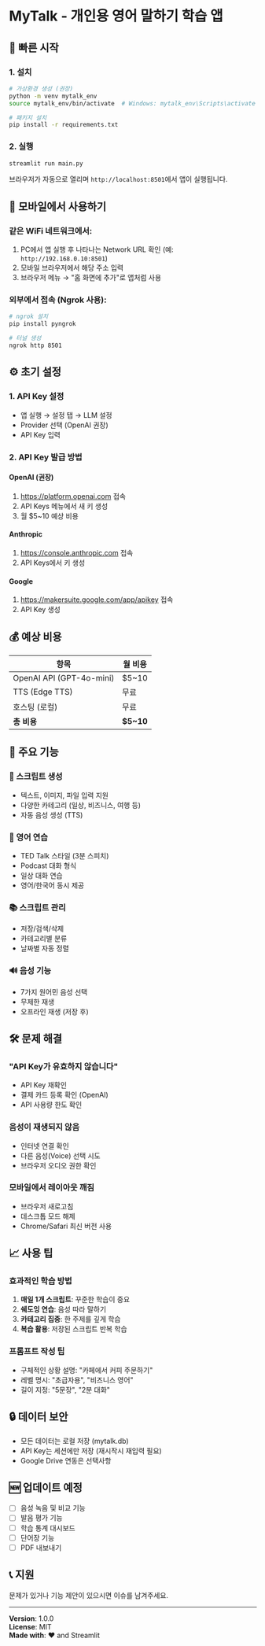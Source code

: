 # MyTalk - 개인용 영어 말하기 학습 앱

## 🚀 빠른 시작

### 1. 설치

```bash
# 가상환경 생성 (권장)
python -m venv mytalk_env
source mytalk_env/bin/activate  # Windows: mytalk_env\Scripts\activate

# 패키지 설치
pip install -r requirements.txt
```

### 2. 실행

```bash
streamlit run main.py
```

브라우저가 자동으로 열리며 `http://localhost:8501`에서 앱이 실행됩니다.

## 📱 모바일에서 사용하기

### 같은 WiFi 네트워크에서:
1. PC에서 앱 실행 후 나타나는 Network URL 확인 (예: `http://192.168.0.10:8501`)
2. 모바일 브라우저에서 해당 주소 입력
3. 브라우저 메뉴 → "홈 화면에 추가"로 앱처럼 사용

### 외부에서 접속 (Ngrok 사용):
```bash
# ngrok 설치
pip install pyngrok

# 터널 생성
ngrok http 8501
```

## ⚙️ 초기 설정

### 1. API Key 설정
- 앱 실행 → 설정 탭 → LLM 설정
- Provider 선택 (OpenAI 권장)
- API Key 입력

### 2. API Key 발급 방법

#### OpenAI (권장)
1. https://platform.openai.com 접속
2. API Keys 메뉴에서 새 키 생성
3. 월 $5~10 예상 비용

#### Anthropic
1. https://console.anthropic.com 접속
2. API Keys에서 키 생성

#### Google
1. https://makersuite.google.com/app/apikey 접속
2. API Key 생성

## 💰 예상 비용

| 항목 | 월 비용 |
|------|---------|
| OpenAI API (GPT-4o-mini) | $5~10 |
| TTS (Edge TTS) | 무료 |
| 호스팅 (로컬) | 무료 |
| **총 비용** | **$5~10** |

## 🎯 주요 기능

### 📝 스크립트 생성
- 텍스트, 이미지, 파일 입력 지원
- 다양한 카테고리 (일상, 비즈니스, 여행 등)
- 자동 음성 생성 (TTS)

### 🎯 영어 연습
- TED Talk 스타일 (3분 스피치)
- Podcast 대화 형식
- 일상 대화 연습
- 영어/한국어 동시 제공

### 📚 스크립트 관리
- 저장/검색/삭제
- 카테고리별 분류
- 날짜별 자동 정렬

### 🔊 음성 기능
- 7가지 원어민 음성 선택
- 무제한 재생
- 오프라인 재생 (저장 후)

## 🛠️ 문제 해결

### "API Key가 유효하지 않습니다"
- API Key 재확인
- 결제 카드 등록 확인 (OpenAI)
- API 사용량 한도 확인

### 음성이 재생되지 않음
- 인터넷 연결 확인
- 다른 음성(Voice) 선택 시도
- 브라우저 오디오 권한 확인

### 모바일에서 레이아웃 깨짐
- 브라우저 새로고침
- 데스크톱 모드 해제
- Chrome/Safari 최신 버전 사용

## 📈 사용 팁

### 효과적인 학습 방법
1. **매일 1개 스크립트**: 꾸준한 학습이 중요
2. **쉐도잉 연습**: 음성 따라 말하기
3. **카테고리 집중**: 한 주제를 깊게 학습
4. **복습 활용**: 저장된 스크립트 반복 학습

### 프롬프트 작성 팁
- 구체적인 상황 설명: "카페에서 커피 주문하기"
- 레벨 명시: "초급자용", "비즈니스 영어"
- 길이 지정: "5문장", "2분 대화"

## 🔒 데이터 보안

- 모든 데이터는 로컬 저장 (mytalk.db)
- API Key는 세션에만 저장 (재시작시 재입력 필요)
- Google Drive 연동은 선택사항

## 🆕 업데이트 예정

- [ ] 음성 녹음 및 비교 기능
- [ ] 발음 평가 기능
- [ ] 학습 통계 대시보드
- [ ] 단어장 기능
- [ ] PDF 내보내기

## 📞 지원

문제가 있거나 기능 제안이 있으시면 이슈를 남겨주세요.

---

**Version**: 1.0.0  
**License**: MIT  
**Made with**: ❤️ and Streamlit